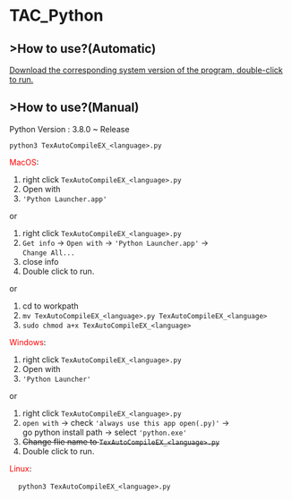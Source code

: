 # TAC_Python

## >How to use?(Automatic)

<u>Download the corresponding system version of the program, double-click to run.</u>

## >How to use?(Manual)

Python Version : 3.8.0 ~ Release

`python3 TexAutoCompileEX_<language>.py`

<font color=red>MacOS</font>:

1. right click `TexAutoCompileEX_<language>.py`
2. Open with
3. `'Python Launcher.app'`

or

1. right click `TexAutoCompileEX_<language>.py`
2. `Get info` -> `Open with` -> `'Python Launcher.app'` -> </br>`Change All...`
3. close info
4. Double click to run.

or

1. cd to workpath
2. `mv TexAutoCompileEX_<language>.py TexAutoCompileEX_<language>`
3. `sudo chmod a+x TexAutoCompileEX_<language>`

<font color=red>Windows</font>:

1. right click `TexAutoCompileEX_<language>.py`
2. Open with
3. `'Python Launcher'`

or

1. right click `TexAutoCompileEX_<language>.py`
2. `open with` -> check `'always use this app open(.py)'` -> </br>go python install path -> select `'python.exe'`
3. ~~Change flie name to `TexAutoCompileEX_<language>.py`~~
4. Double click to run.

<font color=red>Linux</font>:

&nbsp;&nbsp;&nbsp;&nbsp;`python3 TexAutoCompileEX_<language>.py`
